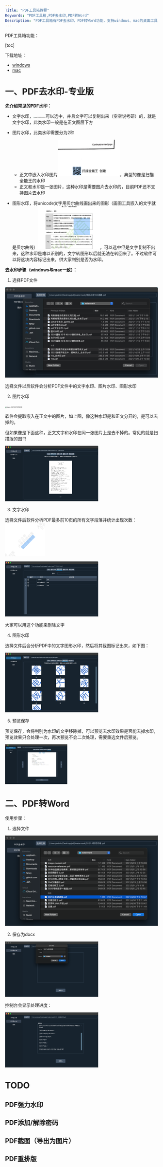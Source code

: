 ```yaml
---
Title: "PDF工具箱教程"
Keywords: "PDF工具箱,PDF去水印,PDF转Word"
Description: "PDF工具箱有PDF去水印、PDF转Word功能，支持windows、mac的桌面工具类软件"
---
```


PDF工具箱功能：

[toc]

下载地址：

- [windows](https://www.douyacun.com/s/pdf_tools.exe)
- [mac](https://www.douyacun.com/s/pdftools)

# 一、PDF去水印-专业版

**先介绍常见的PDF水印：**

- 文字水印，<img src="https://www.douyacun.com/assert/image-20211212103433649.png" alt="image-20211212103433649" style="zoom:20%;" />可以选中，并且文字可以复制出来（空空说考研）的，就是文字水印，此类水印一般是在正文图层下方



- 图片水印，此类水印需要分为2种
  - 正文中嵌入水印图片<img src="assert/image-20211212104737497.png" alt="PDF嵌入图片水印" style="zoom:20%;" />，典型的像是扫描全能王的水印
  - 正文和水印是一张图片，这种水印是需要图片去水印的，目前PDF还不支持图片去水印
- 图形水印，将unicode文字用贝尔曲线画出来的图形（画图工具嵌入的文字就是贝尔曲线）<img src="assert/image-20211212105105880.png" alt="PDF图形水印" style="zoom:20%;" />，可以选中但是文字复制不出来，这种水印是难以识别的，文字转图形以后就无法在转回来了。不过软件可以将这块内容标记出来，供大家判别是否为水印。

**去水印步骤（windows与mac一致）：**

1. 选择PDF文件

![image-20211212102644457](assert/image-20211212102644457.png)

选择文件以后软件会分析PDF文件中的文字水印、图片水印、图形水印

2. 图片水印

<img src="http://www.douyacun.com/assert/image-20211212110159219.png" alt="image-20211212110159219" style="zoom:30%;" />

软件会提取嵌入在正文中的图片，如上图，像这种水印是和正文分开的，是可以去掉的。

但如果像是下面这种，正文文字和水印在同一张图片上是去不掉的。常见的就是扫描版的图书

<img src="assert/image-20211212111019997.png" alt="image-20211212111019997" style="zoom:30%;" />

3. 文字水印

选择文件后软件分析PDF最多前10页的所有文字段落并统计出现次数：<img src="assert/image-20211212103433649.png" alt="image-20211212103433649" style="zoom:20%;" />

<img src="assert/image-20211212111432056.png" alt="image-20211212111432056" style="zoom:30%;" />

大家可以用这个功能来删除文字

4. 图形水印

选择文件后会分析PDF中的文字图形水印，然后将其截图标记出来，如下图：

<img src="assert/image-20211212112341388.png" alt="image-20211212112341388" style="zoom:30%;" />

5. 预览保存

预览保存，会将判别为水印的文字移除掉，可以预览去水印效果是否能去掉水印，预览效果只会处理一次，再次预览不会二次处理，需要重选文件后预览。

<img src="assert/image-20211212112630337.png" alt="image-20211212112630337" style="zoom:20%;" />

# 二、PDF转Word

使用步骤：

1. 选择文件

<img src="assert/image-20211212113436540.png" alt="PDF转word选择图片" style="zoom:50%;" />

2. 保存为docx

<img src="assert/image-20211212113541485.png" alt="image-20211212113541485" style="zoom:30%;" />

控制台会显示处理进度：

<img src="assert/image-20211212113600615.png" alt="image-20211212113600615" style="zoom:30%;" />

# TODO

## PDF强力水印

## PDF添加/解除密码

## PDF截图（导出为图片）

## PDF重排版
